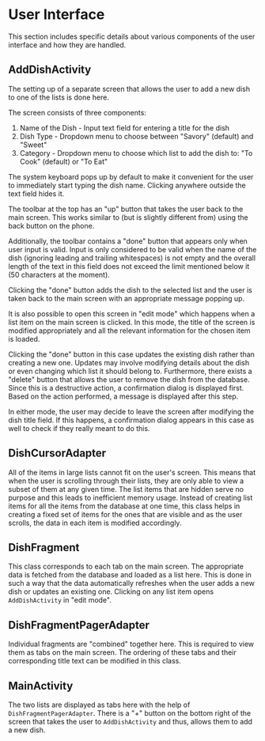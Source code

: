 # User Interface

This section includes specific details about various components of the user interface and how they are handled.

## AddDishActivity

The setting up of a separate screen that allows the user to add a new dish to one of the lists is done here.

The screen consists of three components:

1. Name of the Dish - Input text field for entering a title for the dish
2. Dish Type - Dropdown menu to choose between "Savory" (default) and "Sweet"
3. Category - Dropdown menu to choose which list to add the dish to: "To Cook" (default) or "To Eat"

The system keyboard pops up by default to make it convenient for the user to immediately start typing the dish name. Clicking anywhere outside the text field hides it.

The toolbar at the top has an "up" button that takes the user back to the main screen. This works similar to (but is slightly different from) using the back button on the phone.

Additionally, the toolbar contains a "done" button that appears only when user input is valid. Input is only considered to be valid when the name of the dish (ignoring leading and trailing whitespaces) is not empty and the overall length of the text in this field does not exceed the limit mentioned below it (50 characters at the moment).

Clicking the "done" button adds the dish to the selected list and the user is taken back to the main screen with an appropriate message popping up.

It is also possible to open this screen in "edit mode" which happens when a list item on the main screen is clicked. In this mode, the title of the screen is modified appropriately and all the relevant information for the chosen item is loaded.

Clicking the "done" button in this case updates the existing dish rather than creating a new one. Updates may involve modifying details about the dish or even changing which list it should belong to. Furthermore, there exists a "delete" button that allows the user to remove the dish from the database. Since this is a destructive action, a confirmation dialog is displayed first. Based on the action performed, a message is displayed after this step.

In either mode, the user may decide to leave the screen after modifying the dish title field. If this happens, a confirmation dialog appears in this case as well to check if they really meant to do this.

## DishCursorAdapter

All of the items in large lists cannot fit on the user's screen. This means that when the user is scrolling through their lists, they are only able to view a subset of them at any given time. The list items that are hidden serve no purpose and this leads to inefficient memory usage. Instead of creating list items for all the items from the database at one time, this class helps in creating a fixed set of items for the ones that are visible and as the user scrolls, the data in each item is modified accordingly.

## DishFragment

This class corresponds to each tab on the main screen. The appropriate data is fetched from the database and loaded as a list here. This is done in such a way that the data automatically refreshes when the user adds a new dish or updates an existing one. Clicking on any list item opens `AddDishActivity` in "edit mode".

## DishFragmentPagerAdapter

Individual fragments are "combined" together here. This is required to view them as tabs on the main screen. The ordering of these tabs and their corresponding title text can be modified in this class.

## MainActivity

The two lists are displayed as tabs here with the help of `DishFragmentPagerAdapter`. There is a "+" button on the bottom right of the screen that takes the user to `AddDishActivity` and thus, allows them to add a new dish.